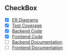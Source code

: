 ## CheckBox


- [x] [ER Diagrams](https://github.com/bibhup04/BillingSystem3rdPartyServices/tree/main/ER%20Diagrams)
- [x] [Test Coverage](https://github.com/bibhup04/BillingSystem3rdPartyServices/tree/main/Test%20coverage)
- [x] [Backend Code](https://github.com/bibhup04/onestop)
- [x] [Frontend Code](https://github.com/bibhup04/onestopAngular)
- [ ] [Backend Documentation](https://github.com/bibhup04/BillingSystem3rdPartyServices/tree/main/Backend%20Documentation)
- [ ] [Frontend Documentation](https://github.com/bibhup04/BillingSystem3rdPartyServices/tree/main/Backend%20Documentation)
